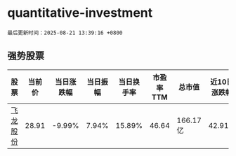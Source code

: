 # quantitative-investment

`最后更新时间：2025-08-21 13:39:16 +0800`

## 强势股票

|股票|当前价|当日涨跌幅|当日振幅|当日换手率|市盈率TTM|总市值|近10日涨跌幅|
|----|----|----|----|----|----|----|----|
|[飞龙股份](https://xueqiu.com/S/SZ002536)|28.91|-9.99%|7.94%|15.89%|46.64|166.17亿|42.91%|
